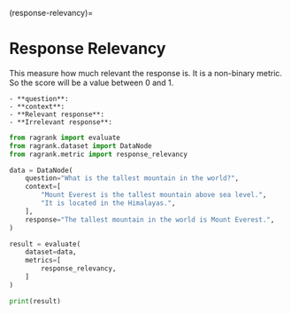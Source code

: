 (response-relevancy)=
# Response Relevancy

This measure how much relevant the response is. It is a non-binary metric. So the score will be a value between 0 and 1.

```{Hint}
- **question**:
- **context**:
- **Relevant response**:
- **Irrelevant response**:
```

```python 
from ragrank import evaluate
from ragrank.dataset import DataNode
from ragrank.metric import response_relevancy

data = DataNode(
    question="What is the tallest mountain in the world?",
    context=[
        "Mount Everest is the tallest mountain above sea level.",
        "It is located in the Himalayas.",
    ],
    response="The tallest mountain in the world is Mount Everest.",
)

result = evaluate(
    dataset=data,
    metrics=[
        response_relevancy,
    ]
)

print(result)
```